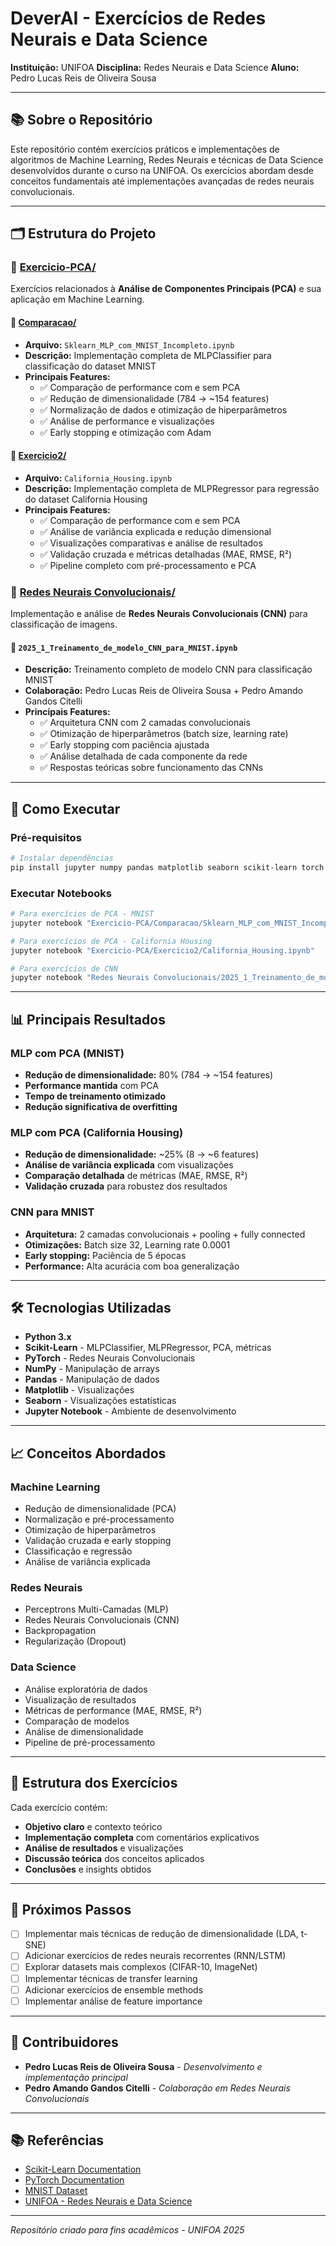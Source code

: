 # DeverAI - Exercícios de Redes Neurais e Data Science

**Instituição:** UNIFOA
**Disciplina:** Redes Neurais e Data Science
**Aluno:** Pedro Lucas Reis de Oliveira Sousa

---

## 📚 Sobre o Repositório

Este repositório contém exercícios práticos e implementações de algoritmos de Machine Learning, Redes Neurais e técnicas de Data Science desenvolvidos durante o curso na UNIFOA. Os exercícios abordam desde conceitos fundamentais até implementações avançadas de redes neurais convolucionais.

---

## 🗂️ Estrutura do Projeto

### 📁 [Exercicio-PCA/](./Exercicio-PCA/)

Exercícios relacionados à **Análise de Componentes Principais (PCA)** e sua aplicação em Machine Learning.

#### 📂 [Comparacao/](./Exercicio-PCA/Comparacao/)

- **Arquivo:** `Sklearn_MLP_com_MNIST_Incompleto.ipynb`
- **Descrição:** Implementação completa de MLPClassifier para classificação do dataset MNIST
- **Principais Features:**
  - ✅ Comparação de performance com e sem PCA
  - ✅ Redução de dimensionalidade (784 → ~154 features)
  - ✅ Normalização de dados e otimização de hiperparâmetros
  - ✅ Análise de performance e visualizações
  - ✅ Early stopping e otimização com Adam

#### 📂 [Exercicio2/](./Exercicio-PCA/Exercicio2/)

- **Arquivo:** `California_Housing.ipynb`
- **Descrição:** Implementação completa de MLPRegressor para regressão do dataset California Housing
- **Principais Features:**
  - ✅ Comparação de performance com e sem PCA
  - ✅ Análise de variância explicada e redução dimensional
  - ✅ Visualizações comparativas e análise de resultados
  - ✅ Validação cruzada e métricas detalhadas (MAE, RMSE, R²)
  - ✅ Pipeline completo com pré-processamento e PCA

### 📁 [Redes Neurais Convolucionais/](./Redes%20Neurais%20Convolucionais/)

Implementação e análise de **Redes Neurais Convolucionais (CNN)** para classificação de imagens.

#### 📄 `2025_1_Treinamento_de_modelo_CNN_para_MNIST.ipynb`

- **Descrição:** Treinamento completo de modelo CNN para classificação MNIST
- **Colaboração:** Pedro Lucas Reis de Oliveira Sousa + Pedro Amando Gandos Citelli
- **Principais Features:**
  - ✅ Arquitetura CNN com 2 camadas convolucionais
  - ✅ Otimização de hiperparâmetros (batch size, learning rate)
  - ✅ Early stopping com paciência ajustada
  - ✅ Análise detalhada de cada componente da rede
  - ✅ Respostas teóricas sobre funcionamento das CNNs

---

## 🚀 Como Executar

### Pré-requisitos

```bash
# Instalar dependências
pip install jupyter numpy pandas matplotlib seaborn scikit-learn torch torchvision
```

### Executar Notebooks

```bash
# Para exercícios de PCA - MNIST
jupyter notebook "Exercicio-PCA/Comparacao/Sklearn_MLP_com_MNIST_Incompleto.ipynb"

# Para exercícios de PCA - California Housing
jupyter notebook "Exercicio-PCA/Exercicio2/California_Housing.ipynb"

# Para exercícios de CNN
jupyter notebook "Redes Neurais Convolucionais/2025_1_Treinamento_de_modelo_CNN_para_MNIST.ipynb"
```

---

## 📊 Principais Resultados

### MLP com PCA (MNIST)

- **Redução de dimensionalidade:** 80% (784 → ~154 features)
- **Performance mantida** com PCA
- **Tempo de treinamento otimizado**
- **Redução significativa de overfitting**

### MLP com PCA (California Housing)

- **Redução de dimensionalidade:** ~25% (8 → ~6 features)
- **Análise de variância explicada** com visualizações
- **Comparação detalhada** de métricas (MAE, RMSE, R²)
- **Validação cruzada** para robustez dos resultados

### CNN para MNIST

- **Arquitetura:** 2 camadas convolucionais + pooling + fully connected
- **Otimizações:** Batch size 32, Learning rate 0.0001
- **Early stopping:** Paciência de 5 épocas
- **Performance:** Alta acurácia com boa generalização

---

## 🛠️ Tecnologias Utilizadas

- **Python 3.x**
- **Scikit-Learn** - MLPClassifier, MLPRegressor, PCA, métricas
- **PyTorch** - Redes Neurais Convolucionais
- **NumPy** - Manipulação de arrays
- **Pandas** - Manipulação de dados
- **Matplotlib** - Visualizações
- **Seaborn** - Visualizações estatísticas
- **Jupyter Notebook** - Ambiente de desenvolvimento

---

## 📈 Conceitos Abordados

### Machine Learning

- Redução de dimensionalidade (PCA)
- Normalização e pré-processamento
- Otimização de hiperparâmetros
- Validação cruzada e early stopping
- Classificação e regressão
- Análise de variância explicada

### Redes Neurais

- Perceptrons Multi-Camadas (MLP)
- Redes Neurais Convolucionais (CNN)
- Backpropagation
- Regularização (Dropout)

### Data Science

- Análise exploratória de dados
- Visualização de resultados
- Métricas de performance (MAE, RMSE, R²)
- Comparação de modelos
- Análise de dimensionalidade
- Pipeline de pré-processamento

---

## 📝 Estrutura dos Exercícios

Cada exercício contém:

- **Objetivo claro** e contexto teórico
- **Implementação completa** com comentários explicativos
- **Análise de resultados** e visualizações
- **Discussão teórica** dos conceitos aplicados
- **Conclusões** e insights obtidos

---

## 🎯 Próximos Passos

- [ ] Implementar mais técnicas de redução de dimensionalidade (LDA, t-SNE)
- [ ] Adicionar exercícios de redes neurais recorrentes (RNN/LSTM)
- [ ] Explorar datasets mais complexos (CIFAR-10, ImageNet)
- [ ] Implementar técnicas de transfer learning
- [ ] Adicionar exercícios de ensemble methods
- [ ] Implementar análise de feature importance

---

## 👥 Contribuidores

- **Pedro Lucas Reis de Oliveira Sousa** - *Desenvolvimento e implementação principal*
- **Pedro Amando Gandos Citelli** - *Colaboração em Redes Neurais Convolucionais*

---

## 📚 Referências

- [Scikit-Learn Documentation](https://scikit-learn.org/stable/)
- [PyTorch Documentation](https://pytorch.org/docs/)
- [MNIST Dataset](https://www.openml.org/d/554)
- [UNIFOA - Redes Neurais e Data Science](https://unifoa.edu.br/)

---

*Repositório criado para fins acadêmicos - UNIFOA 2025*
